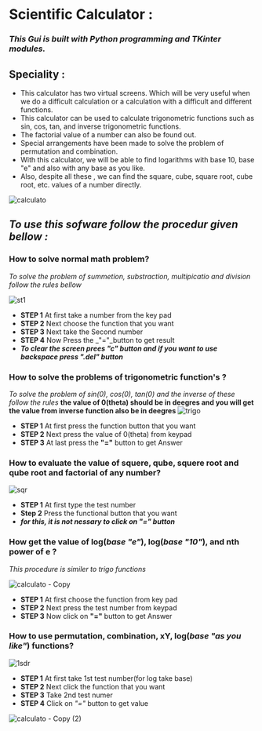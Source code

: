 # **Scientific Calculator :**

### *This Gui is built with Python programming and TKinter modules.*

## **Speciality :**

- This calculator has two virtual screens. Which will be very useful when we do a difficult calculation or a calculation with a difficult and different functions.
- This calculator can be used to calculate trigonometric functions such as sin, cos, tan, and inverse trigonometric functions.
- The factorial value of a number can also be found out. 
- Special arrangements have been made to solve the problem of permutation and combination. 
- With this calculator, we will be able to find logarithms with base 10,  base "e" and also with any base as you like.
-  Also, despite all these , we can find the square, cube, square root, cube root, etc. values of a number directly.

![calculato](https://user-images.githubusercontent.com/63612820/82442889-22692000-9abe-11ea-9f61-1f82d35a3188.png)

## **_To use this sofware follow the procedur given bellow :_**

### **How to solve normal math problem?**
*To solve the problem of summetion, substraction, multipicatio and division follow the rules bellow*

![st1](https://user-images.githubusercontent.com/63612820/82441823-2431e400-9abc-11ea-9c01-7b35abbd155c.png)

- **STEP 1** At first take a number from the key pad
- **STEP 2** Next choose the function that you want
- **STEP 3** Next take the Second number
- **STEP 4** Now Press the _"="_button to get result
- **_To clear the screen prees "c" button and if you want to use backspace press ".del" button_**

### **How to solve the problems of trigonometric function's ?**
*To solve the problem of sin(0), cos(0), tan(0) and the inverse of these follow the rules*
**the value of 0(theta) should be in deegres and you will get the value from inverse function also be in deegres**
![trigo](https://user-images.githubusercontent.com/63612820/82444111-51809100-9ac0-11ea-9e34-0bfa7b88d6e9.png)
- **STEP 1** At first press the function button that you want
- **STEP 2** Next press the value of 0(theta) from keypad
- **STEP 3** At last press the **"="** button to get Answer

### **How to evaluate the value of squere, qube, squere root and qube root and factorial of any number?**

![sqr](https://user-images.githubusercontent.com/63612820/82444142-63623400-9ac0-11ea-80e5-23e942e96769.png)

- **STEP 1** At first type the test number
- **Step 2** Press the functional button that you want
- **_for this, it is not nessary to click on "=" button_**

### **How get the value of log(_base "e"_), log(_base "10"_), and nth power of e ?**
*This procedure is similer to trigo functions*

![calculato - Copy](https://user-images.githubusercontent.com/63612820/82444168-707f2300-9ac0-11ea-9706-0567c43874b7.png)

- **STEP 1** At first choose the function from key pad
- **STEP 2** Next press the test number from keypad
- **STEP 3** Now click on **"="** button to get Answer

### **How to use permutation, combination, xY, log(_base "as you like"_) functions?**

![1sdr](https://user-images.githubusercontent.com/63612820/82444179-76750400-9ac0-11ea-9689-d27b5d7a95c9.png)

- **STEP 1** At first take 1st test number(for log take base)
- **STEP 2** Next click the function that you want
- **STEP 3** Take 2nd test numer
- **STEP 4** Click on _"="_ button to get value

![calculato - Copy (2)](https://user-images.githubusercontent.com/63612820/82444181-770d9a80-9ac0-11ea-9038-b4df3854136b.png)






